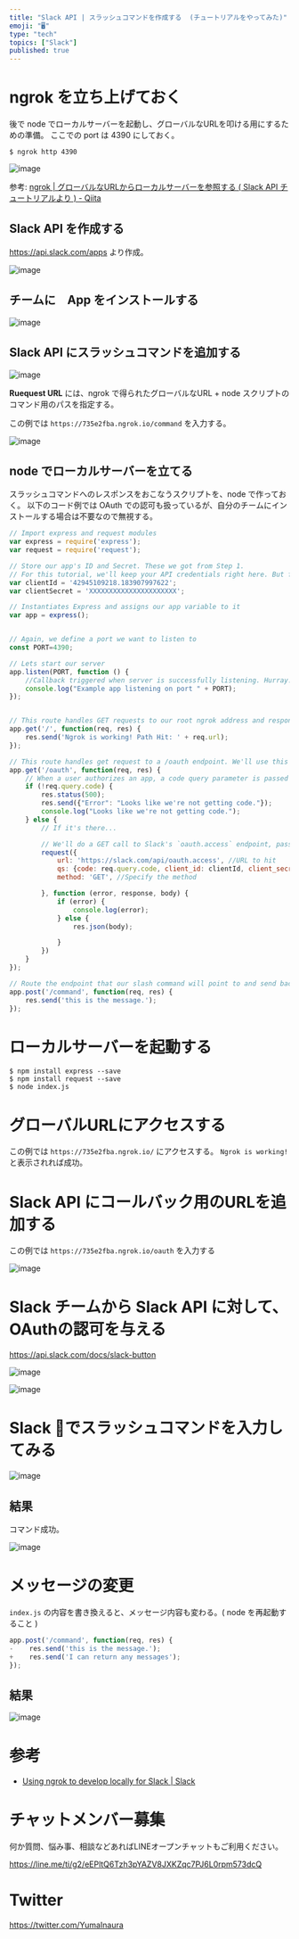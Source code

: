 ```yaml
---
title: "Slack API | スラッシュコマンドを作成する  (チュートリアルをやってみた)"
emoji: "🖥"
type: "tech"
topics: ["Slack"]
published: true
---
```



# ngrok を立ち上げておく

後で node でローカルサーバーを起動し、グローバルなURLを叩ける用にするための準備。
ここでの port は 4390 にしておく。

```
$ ngrok http 4390
```

![image](https://qiita-image-store.s3.amazonaws.com/0/89618/07eecd8e-da3e-d1e2-8a5b-68bbf35847b0.png)

参考: [ngrok | グローバルなURLからローカルサーバーを参照する ( Slack API チュートリアルより ) - Qiita](http://qiita.com/YumaInaura/items/2f3ce41be137931fb014)

## Slack API を作成する

https://api.slack.com/apps より作成。

![image](https://qiita-image-store.s3.amazonaws.com/0/89618/94c9ed01-9845-5a90-cc5a-29181467178e.png)

## チームに　App をインストールする

![image](https://qiita-image-store.s3.amazonaws.com/0/89618/540357d2-0d2d-a376-23e5-4d81a8c90b7e.png)

## Slack API にスラッシュコマンドを追加する

![image](https://qiita-image-store.s3.amazonaws.com/0/89618/8b15d6ef-07f5-0783-6743-3ca32e9a4125.png)

**Ruequest URL** には、ngrok で得られたグローバルなURL + node スクリプトのコマンド用のパスを指定する。

この例では `https://735e2fba.ngrok.io/command` を入力する。

![image](https://qiita-image-store.s3.amazonaws.com/0/89618/b73f6891-7a30-6c33-26f9-43a9d8c99605.png)

## node でローカルサーバーを立てる

スラッシュコマンドへのレスポンスをおこなうスクリプトを、node で作っておく。
以下のコード例では OAuth での認可も扱っているが、自分のチームにインストールする場合は不要なので無視する。

```js:index.js
// Import express and request modules
var express = require('express');
var request = require('request');

// Store our app's ID and Secret. These we got from Step 1. 
// For this tutorial, we'll keep your API credentials right here. But for an actual app, you'll want to  store them securely in environment variables. 
var clientId = '42945109218.183907997622';
var clientSecret = 'XXXXXXXXXXXXXXXXXXXXXX';

// Instantiates Express and assigns our app variable to it
var app = express();


// Again, we define a port we want to listen to
const PORT=4390;

// Lets start our server
app.listen(PORT, function () {
    //Callback triggered when server is successfully listening. Hurray!
    console.log("Example app listening on port " + PORT);
});


// This route handles GET requests to our root ngrok address and responds with the same "Ngrok is working message" we used before
app.get('/', function(req, res) {
    res.send('Ngrok is working! Path Hit: ' + req.url);
});

// This route handles get request to a /oauth endpoint. We'll use this endpoint for handling the logic of the Slack oAuth process behind our app.
app.get('/oauth', function(req, res) {
    // When a user authorizes an app, a code query parameter is passed on the oAuth endpoint. If that code is not there, we respond with an error message
    if (!req.query.code) {
        res.status(500);
        res.send({"Error": "Looks like we're not getting code."});
        console.log("Looks like we're not getting code.");
    } else {
        // If it's there...

        // We'll do a GET call to Slack's `oauth.access` endpoint, passing our app's client ID, client secret, and the code we just got as query parameters.
        request({
            url: 'https://slack.com/api/oauth.access', //URL to hit
            qs: {code: req.query.code, client_id: clientId, client_secret: clientSecret}, //Query string data
            method: 'GET', //Specify the method

        }, function (error, response, body) {
            if (error) {
                console.log(error);
            } else {
                res.json(body);

            }
        })
    }
});

// Route the endpoint that our slash command will point to and send back a simple response to indicate that ngrok is working
app.post('/command', function(req, res) {
    res.send('this is the message.');
});
```

# ローカルサーバーを起動する

```
$ npm install express --save
$ npm install request --save
$ node index.js
```

# グローバルURLにアクセスする

この例では `https://735e2fba.ngrok.io/` にアクセスする。
`Ngrok is working! ` と表示されれば成功。

# Slack API にコールバック用のURLを追加する

この例では `https://735e2fba.ngrok.io/oauth` を入力する

![image](https://qiita-image-store.s3.amazonaws.com/0/89618/69bc2199-9471-25ba-a4dc-7a9ff8d9de47.png)

# Slack チームから Slack API に対して、OAuthの認可を与える

https://api.slack.com/docs/slack-button

![image](https://qiita-image-store.s3.amazonaws.com/0/89618/4fc59f2b-31c5-1ad7-6ea2-db2414ed36dc.png)

![image](https://qiita-image-store.s3.amazonaws.com/0/89618/31af17f8-e73f-e979-9385-fcca3d1b4d6d.png)

# Slack でスラッシュコマンドを入力してみる

![image](https://qiita-image-store.s3.amazonaws.com/0/89618/0b86bf0c-0f7a-b06f-b1f8-df378e8c9c8c.png)

## 結果

コマンド成功。

![image](https://qiita-image-store.s3.amazonaws.com/0/89618/b041c9b1-5804-5270-89af-a59e33ac825c.png)

# メッセージの変更

`index.js` の内容を書き換えると、メッセージ内容も変わる。( node を再起動すること ) 

```diff:index.js
app.post('/command', function(req, res) {
-    res.send('this is the message.');
+    res.send('I can return any messages');
});

```

## 結果

![image](https://qiita-image-store.s3.amazonaws.com/0/89618/3b65f1f3-92a6-4fa4-b465-53037837583d.png)


# 参考

- [Using ngrok to develop locally for Slack | Slack](https://api.slack.com/tutorials/tunneling-with-ngrok)








<!-- Update From Qiita API -->

# チャットメンバー募集


何か質問、悩み事、相談などあればLINEオープンチャットもご利用ください。

https://line.me/ti/g2/eEPltQ6Tzh3pYAZV8JXKZqc7PJ6L0rpm573dcQ





# Twitter


https://twitter.com/YumaInaura


<!-- Update From Qiita API -->


